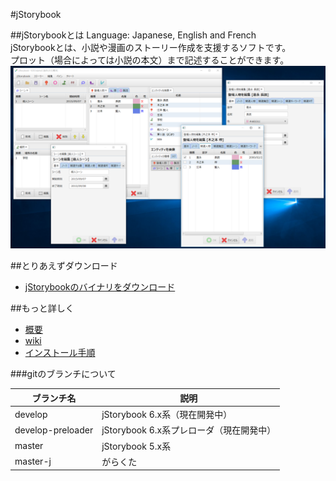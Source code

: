 #jStorybook

##jStorybookとは
Language: Japanese, English and French<br>
jStorybookとは、小説や漫画のストーリー作成を支援するソフトです。<br>
プロット（場合によっては小説の本文）まで記述することができます。<br>
![スクリーンショット](https://raw.githubusercontent.com/kmycode/jstorybook/develop/image/image.png)

##とりあえずダウンロード
* [jStorybookのバイナリをダウンロード](https://github.com/kmycode/jstorybook/releases)

##もっと詳しく
* [概要](https://github.com/kmycode/jstorybook/wiki/About_New)
* [wiki](https://github.com/kmycode/jstorybook/wiki)
* [インストール手順](https://github.com/kmycode/jstorybook/wiki/Install)

###gitのブランチについて

|ブランチ名|説明|
|---|---|
|develop|jStorybook 6.x系（現在開発中）|
|develop-preloader|jStorybook 6.x系プレローダ（現在開発中）|
|master|jStorybook 5.x系|
|master-j|がらくた|
